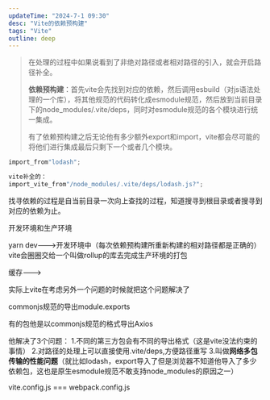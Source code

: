 ```yaml
---
updateTime: "2024-7-1 09:30"
desc: "Vite的依赖预构建"
tags: "Vite"
outline: deep
---
```


>在处理的过程中如果说看到了非绝对路径或者相对路径的引入，就会开启路径补全。
>
>**依赖预构建**：首先vite会先找到对应的依赖，然后调用esbuild（对js语法处理的一个库），将其他规范的代码转化成esmodule规范，然后放到当前目录下的node_modules/.vite/deps，同时对esmodule规范的各个模块进行统一集成。
>
>有了依赖预构建之后无论他有多少额外export和import，vite都会尽可能的将他们进行集成最后只剩下一个或者几个模块。

```javascript
import_from"lodash";

vite补全的：
import_vite_from"/node_modules/.vite/deps/lodash.js?";
```
找寻依赖的过程是自当前目录一次向上查找的过程，知道搜寻到根目录或者搜寻到对应的依赖为止。

开发环境和生产环境

yarn dev--->开发环境中（每次依赖预构建所重新构建的相对路径都是正确的）
vite会圈圈交给一个叫做rollup的库去完成生产环境的打包

缓存--->

实际上vite在考虑另外一个问题的时候就把这个问题解决了

commonjs规范的导出module.exports

有的包他是以commonjs规范的格式导出Axios



他解决了3个问题：
1.不同的第三方包会有不同的导出格式（这是vite没法约束的事情）
2.对路径的处理上可以直接使用.vite/deps,方便路径重写
3.叫做**网络多包传输的性能问题**（就比如lodash，export导入了但是浏览器不知道他导入了多少依赖包，这也是原生esmodule规范不敢支持node_modules的原因之一）

vite.config.js === webpack.config.js


